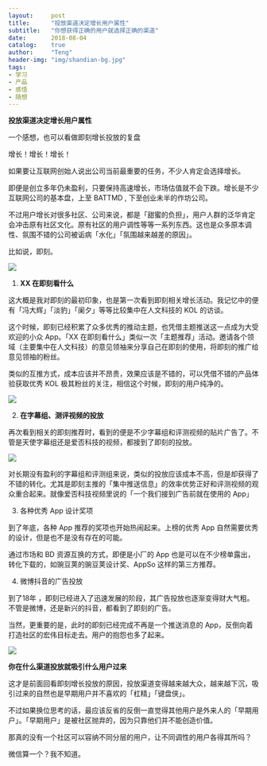 ```yaml
---
layout:     post
title:      "投放渠道决定增长用户属性"
subtitle:   "你想获得正确的用户就选择正确的渠道"
date:       2018-08-04
catalog:    true
author:     "Teng"
header-img: "img/shandian-bg.jpg"
tags:
- 学习
- 产品
- 感悟
- 随想
---
```


**投放渠道决定增长用户属性**


一个感想，也可以看做即刻增长投放的复盘

增长！增长！增长！

如果要让互联网创始人说出公司当前最重要的任务，不少人肯定会选择增长。

即便是创立多年仍未盈利，只要保持高速增长，市场估值就不会下跌。增长是不少互联网公司的基本盘，上至 BATTMD ,	下至创业未半的作坊公司。

不过用户增长对很多社区、公司来说，都是「甜蜜的负担」，用户人群的泛华肯定会冲击原有社区文化。原有社区的用户调性等等一系列东西。这也是众多原本调性、氛围不错的公司被诟病「水化」「氛围越来越差的原因」。

比如说，即刻。

![](http://images.tengblog.cn/18-8-5/8106224.jpg)

1. **XX 在即刻看什么**

这大概是我对即刻的最初印象，也是第一次看到即刻相关增长活动。我记忆中的便有「冯大辉」「淡豹」「阑夕」等等比较集中在人文科技的 KOL 的访谈。

这个时候，即刻已经积累了众多优秀的推动主题，也凭借主题推送这一点成为大受欢迎的小众 App。「XX 在即刻看什么」类似一次「主题推荐」活动。邀请各个领域（主要集中在人文科技）的意见领袖来分享自己在即刻的使用，将即刻的推广给意见领袖的粉丝。

类似的互推方式，成本应该并不昂贵，效果应该是不错的，可以凭借不错的产品体验获取优秀 KOL 极其粉丝的关注，相信这个时候，即刻的用户纯净的。

![](http://images.tengblog.cn/18-8-5/9396328.jpg)

2. **在字幕组、测评视频的投放**

再次看到相关的即刻推荐时，看到的便是不少字幕组和评测视频的贴片广告了。不管是天使字幕组还是爱否科技的视频，都接到了即刻的投放。

![](http://images.tengblog.cn/18-8-5/3762454.jpg)

对长期没有盈利的字幕组和评测组来说，类似的投放应该成本不高，但是却获得了不错的转化。尤其是即刻主推的「集中推送信息」的效率优势正好和评测视频的观众重合起来。就像爱否科技视频里说的「一个我们接到广告前就在使用的 App」

3. 各种优秀 App 设计奖项

到了年底，各种 App 推荐的奖项也开始热闹起来。上榜的优秀 App 自然需要优秀的设计，但是也不是没有存在的可能。

通过市场和 BD 资源互换的方式，即便是小厂的 App 也是可以在不少榜单露出，转化下载的，如豌豆荚的豌豆荚设计奖、AppSo 这样的第三方推荐。

4. 微博抖音的广告投放

到了18年 ，即刻已经进入了迅速发展的阶段，其广告投放也逐渐变得财大气粗。不管是微博，还是新兴的抖音，都看到了即刻的广告。

当然，更重要的是，此时的即刻已经完成不再是一个推送消息的 App，反倒向着打造社区的宏伟目标走去。用户的抱怨也多了起来。

![](http://images.tengblog.cn/18-8-5/59425655.jpg)

**你在什么渠道投放就吸引什么用户过来**

这才是前面回看即刻增长投放的原因，投放渠道变得越来越大众，越来越下沉，吸引过来的自然也是早期用户并不喜欢的「杠精」「键盘侠」。

不过如果换位思考的话，最应该反省的反倒一直觉得其他用户是外来人的「早期用户」。「早期用户」是被社区抛弃的，因为只靠他们并不能创造价值。

那真的没有一个社区可以容纳不同分层的用户，让不同调性的用户各得其所吗？

微信算一个？我不知道。

